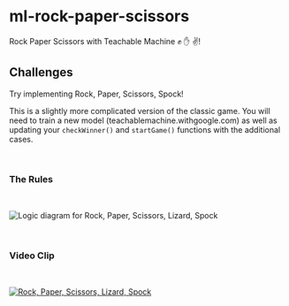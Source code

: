 # ml-rock-paper-scissors
Rock Paper Scissors with Teachable Machine ✊ ✋ ✌!

## Challenges
Try implementing Rock, Paper, Scissors, Spock!

This is a slightly more complicated version of the classic game.
You will need to train a new model (teachablemachine.withgoogle.com) as well as updating your `checkWinner()` and `startGame()` functions with the additional cases.

&nbsp;
### The Rules
&nbsp;

![Logic diagram for Rock, Paper, Scissors, Lizard, Spock](https://static.wikia.nocookie.net/bigbangtheory/images/7/7d/RPSLS.png/revision/latest?cb=20120822205915)


&nbsp;
### Video Clip
&nbsp;

[![Rock, Paper, Scissors, Lizard, Spock](https://img.youtube.com/vi/iSHPVCBsnLw/maxresdefault.jpg)](https://www.youtube.com/watch?v=iSHPVCBsnLw)

